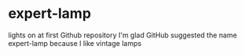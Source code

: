 # expert-lamp
lights on at first Github repository
I'm glad GitHub suggested the name expert-lamp
because I like vintage lamps
